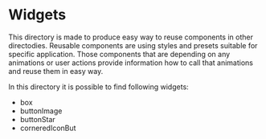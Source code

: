 # Widgets

This directory is made to produce easy way to reuse components in other
directodies. Reusable components are using styles and presets suitable for
specific application. Those components that are depending on any animations or
user actions provide information how to call that animations and reuse them in easy way.

In this directory it is possible to find following widgets:
- box
- buttonImage
- buttonStar
- corneredIconBut
